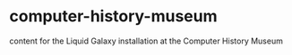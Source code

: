 # computer-history-museum
content for the Liquid Galaxy installation at the Computer History Museum
